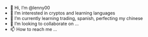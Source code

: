 - 👋 Hi, I’m @lenny00
- 👀 I’m interested in cryptos and learning languages
- 🌱 I’m currently learning trading, spanish, perfecting my chinese
- 💞️ I’m looking to collaborate on ...
- 📫 How to reach me ...

<!---
lenny00/lenny00 is a ✨ special ✨ repository because its `README.md` (this file) appears on your GitHub profile.
You can click the Preview link to take a look at your changes.
--->
